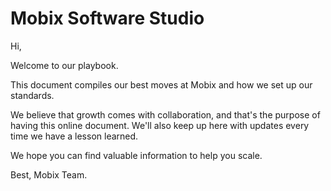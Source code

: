 # Mobix Software Studio

Hi,

Welcome to our playbook.

This document compiles our best moves at Mobix and how we set up our standards.

We believe that growth comes with collaboration, and that's the purpose of having this online document.
We'll also keep up here with updates every time we have a lesson learned.

We hope you can find valuable information to help you scale.

Best,
Mobix Team.
